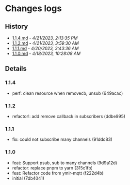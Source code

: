 # Changes logs

## History

- [1.1.4.md](#1682086415934)  -  _4/21/2023, 2:13:35 PM_
- [1.1.2.md](#1682049570733)  -  _4/21/2023, 3:59:30 AM_
- [1.1.1.md](#1681962216447)  -  _4/20/2023, 3:43:36 AM_
- [1.1.0.md](#1681813688521)  -  _4/18/2023, 10:28:08 AM_

## Details

<a id="1682086415934"></a>
### 1.1.4

* perf: clean resource when removecb, unsub (649acac)
  
<a id="1682049570733"></a>
### 1.1.2

* refactor!: add remove callback in subscribers (ddbe995)
  
<a id="1681962216447"></a>
### 1.1.1

* fix: could not subscribe many channels (91ddc83)
  
<a id="1681813688521"></a>
### 1.1.0

* feat: Support psub, sub to many channels (9d9a12d)
* refactor: replace pnpm to yarn (315c1fb)
* feat: Refactor code from ymlr-mqtt (f222d4b)
* initial (7db4041)

